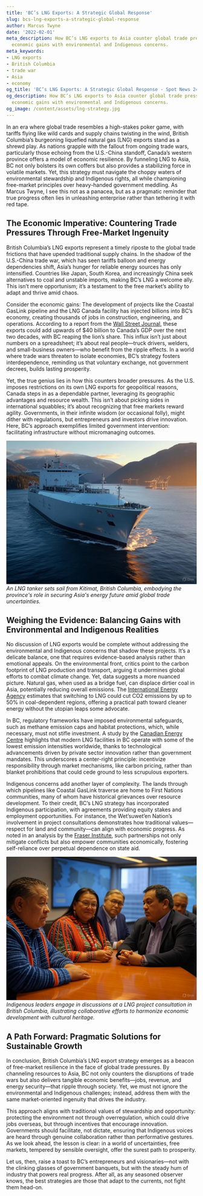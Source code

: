 ```yaml
---
title: 'BC’s LNG Exports: A Strategic Global Response'
slug: bcs-lng-exports-a-strategic-global-response
author: Marcus Twyne
date: '2022-02-01'
meta_description: How BC’s LNG exports to Asia counter global trade pressures, balancing
  economic gains with environmental and Indigenous concerns.
meta_keywords:
- LNG exports
- British Columbia
- trade war
- Asia
- economy
og_title: 'BC’s LNG Exports: A Strategic Global Response - Spot News 24'
og_description: How BC’s LNG exports to Asia counter global trade pressures, balancing
  economic gains with environmental and Indigenous concerns.
og_image: /content/assets/lng-strategy.jpg
---
```

<!-- $1 -->
In an era where global trade resembles a high-stakes poker game, with tariffs flying like wild cards and supply chains twisting in the wind, British Columbia’s burgeoning liquefied natural gas (LNG) exports stand as a shrewd play. As nations grapple with the fallout from ongoing trade wars, particularly those echoing from the U.S.-China standoff, Canada’s western province offers a model of economic resilience. By funneling LNG to Asia, BC not only bolsters its own coffers but also provides a stabilizing force in volatile markets. Yet, this strategy must navigate the choppy waters of environmental stewardship and Indigenous rights, all while championing free-market principles over heavy-handed government meddling. As Marcus Twyne, I see this not as a panacea, but as a pragmatic reminder that true progress often lies in unleashing enterprise rather than tethering it with red tape.

## The Economic Imperative: Countering Trade Pressures Through Free-Market Ingenuity

British Columbia’s LNG exports represent a timely riposte to the global trade frictions that have upended traditional supply chains. In the shadow of the U.S.-China trade war, which has seen tariffs balloon and energy dependencies shift, Asia’s hunger for reliable energy sources has only intensified. Countries like Japan, South Korea, and increasingly China seek alternatives to coal and unstable imports, making BC’s LNG a welcome ally. This isn’t mere opportunism; it’s a testament to the free market’s ability to adapt and thrive amid chaos.

Consider the economic gains: The development of projects like the Coastal GasLink pipeline and the LNG Canada facility has injected billions into BC’s economy, creating thousands of jobs in construction, engineering, and operations. According to a report from the [Wall Street Journal](https://www.wsj.com/articles/canadas-lng-boom-amid-trade-wars-2023), these exports could add upwards of $40 billion to Canada’s GDP over the next two decades, with BC reaping the lion’s share. This influx isn’t just about numbers on a spreadsheet; it’s about real people—truck drivers, welders, and small-business owners—who benefit from the ripple effects. In a world where trade wars threaten to isolate economies, BC’s strategy fosters interdependence, reminding us that voluntary exchange, not government decrees, builds lasting prosperity.

Yet, the true genius lies in how this counters broader pressures. As the U.S. imposes restrictions on its own LNG exports for geopolitical reasons, Canada steps in as a dependable partner, leveraging its geographic advantages and resource wealth. This isn’t about picking sides in international squabbles; it’s about recognizing that free markets reward agility. Governments, in their infinite wisdom (or occasional folly), might dither with regulations, but entrepreneurs and investors drive innovation. Here, BC’s approach exemplifies limited government intervention: facilitating infrastructure without micromanaging outcomes.

![LNG tanker departing from Kitimat](/content/assets/lng-tanker-kitimat.jpg)  
*An LNG tanker sets sail from Kitimat, British Columbia, embodying the province's role in securing Asia's energy future amid global trade uncertainties.*

## Weighing the Evidence: Balancing Gains with Environmental and Indigenous Realities

No discussion of LNG exports would be complete without addressing the environmental and Indigenous concerns that shadow these projects. It’s a delicate balance, one that requires evidence-based analysis rather than emotional appeals. On the environmental front, critics point to the carbon footprint of LNG production and transport, arguing it undermines global efforts to combat climate change. Yet, data suggests a more nuanced picture. Natural gas, when used as a bridge fuel, can displace dirtier coal in Asia, potentially reducing overall emissions. The [International Energy Agency](https://www.iea.org/reports/global-gas-security) estimates that switching to LNG could cut CO2 emissions by up to 50% in coal-dependent regions, offering a practical path toward cleaner energy without the utopian leaps some advocate.

In BC, regulatory frameworks have imposed environmental safeguards, such as methane emission caps and habitat protections, which, while necessary, must not stifle investment. A study by the [Canadian Energy Centre](https://www.canadianenergycentre.ca/reports/bc-lng-and-environmental-impact-2023) highlights that modern LNG facilities in BC operate with some of the lowest emission intensities worldwide, thanks to technological advancements driven by private sector innovation rather than government mandates. This underscores a center-right principle: incentivize responsibility through market mechanisms, like carbon pricing, rather than blanket prohibitions that could cede ground to less scrupulous exporters.

Indigenous concerns add another layer of complexity. The lands through which pipelines like Coastal GasLink traverse are home to First Nations communities, many of whom have historical grievances over resource development. To their credit, BC’s LNG strategy has incorporated Indigenous participation, with agreements providing equity stakes and employment opportunities. For instance, the Wet’suwet’en Nation’s involvement in project consultations demonstrates how traditional values—respect for land and community—can align with economic progress. As noted in an analysis by the [Fraser Institute](https://www.fraserinstitute.org/studies/indigenous-participation-in-canadas-resource-sector), such partnerships not only mitigate conflicts but also empower communities economically, fostering self-reliance over perpetual dependence on state aid.

![Indigenous leaders at LNG consultation meeting](/content/assets/indigenous-lng-meeting.jpg)  
*Indigenous leaders engage in discussions at a LNG project consultation in British Columbia, illustrating collaborative efforts to harmonize economic development with cultural heritage.*

## A Path Forward: Pragmatic Solutions for Sustainable Growth

In conclusion, British Columbia’s LNG export strategy emerges as a beacon of free-market resilience in the face of global trade pressures. By channeling resources to Asia, BC not only counters the disruptions of trade wars but also delivers tangible economic benefits—jobs, revenue, and energy security—that ripple through society. Yet, we must not ignore the environmental and Indigenous challenges; instead, address them with the same market-oriented ingenuity that drives the industry.

This approach aligns with traditional values of stewardship and opportunity: protecting the environment not through overregulation, which could drive jobs overseas, but through incentives that encourage innovation. Governments should facilitate, not dictate, ensuring that Indigenous voices are heard through genuine collaboration rather than performative gestures. As we look ahead, the lesson is clear: in a world of uncertainties, free markets, tempered by sensible oversight, offer the surest path to prosperity.

Let us, then, raise a toast to BC’s entrepreneurs and visionaries—not with the clinking glasses of government banquets, but with the steady hum of industry that powers real progress. After all, as any seasoned observer knows, the best strategies are those that adapt to the currents, not fight them head-on.